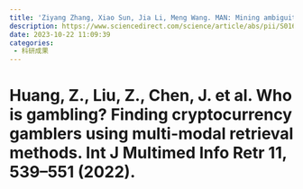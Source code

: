 ```yaml
---
title: 'Ziyang Zhang, Xiao Sun, Jia Li, Meng Wang. MAN: Mining ambiguity and noise for facial expression recognition in the wild[J]. Pattern Recognition Letters, 2022, 164: 23-29.'
description: https://www.sciencedirect.com/science/article/abs/pii/S0167865522003105
date: 2023-10-22 11:09:39
categories:
 - 科研成果
---
```

# Huang, Z., Liu, Z., Chen, J. et al. Who is gambling? Finding cryptocurrency gamblers using multi-modal retrieval methods. Int J Multimed Info Retr 11, 539–551 (2022).
